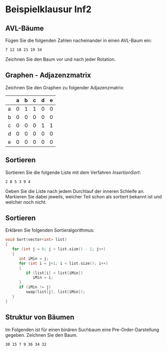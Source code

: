 # Beispielklausur Inf2

## AVL-Bäume

Fügen Sie die folgenden Zahlen nacheinander in einen AVL-Baum ein:

` 7 12 18 21 19 34 `

Zeichnen Sie den Baum vor und nach jeder Rotation.




## Graphen - Adjazenzmatrix

Zeichnen Sie den Graphen zu folgender Adjazenzmatrix:

|     |a    |   b | c | d  |  e |
| --- | --- | --- |---| ---| ---|
|a    |0|1|1|0|0|
|b    |0|0|0|0|0|
|c    |0|0|0|1|1|
|d    |0|0|0|0|0|
|e    |0|0|0|0|0|



## Sortieren

Sortieren Sie die folgende Liste mit dem Verfahren *InsertionSort*:

` 2 8 5 3 9 4 `

Geben Sie die Liste nach jedem Durchlauf der inneren Schleife an.
Markieren Sie dabei jeweils, welcher Teil schon als sortiert bekannt ist und welcher noch nicht.



## Sortieren

Erklären Sie folgenden Sortieralgorithmus:
```cpp
void Sort(vector<int> list)
{
   for (int j = 0; j < list.size() - 1; j++)
   {
      int iMin = j;
      for (int i = j+1; i < list.size(); i++)
      {
         if (list[i] < list[iMin])
            iMin = i;
      }
      if (iMin != j)
         swap(list[j], list[iMin]);
   }
}
```


## Struktur von Bäumen

Im Folgenden ist für einen binären Suchbaum eine Pre-Order-Darstellung gegeben. Zeichnen Sie den Baum.

` 30 15 7 9 36 34 32 `
